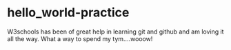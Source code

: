 # hello_world-practice
W3schools has been of great help in learning  git and github and am loving it all the way.
What a way to spend my tym....wooow!
